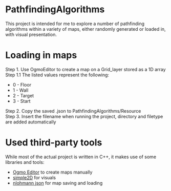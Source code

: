 # PathfindingAlgorithms
 This project is intended for me to explore a number of pathfinding algorithms within a variety of maps, either randomly generated or loaded in, with visual presentation.
 
 # Loading in maps
 Step 1. Use OgmoEditor to create a map on a Grid_layer stored as a 1D array  
 Step 1.1 The listed values represent the following:
 * 0 - Floor
 * 1 - Wall
 * 2 - Target
 * 3 - Start
<a/>
 Step 2. Copy the saved .json to PathfindingAlgorithms/Resource<br/>
 Step 3. Insert the filename when running the project, directory and filetype are added automatically
 
 # Used third-party tools
 While most of the actual project is written in C++, it makes use of some libraries and tools:
 * [Ogmo Editor](https://ogmo-editor-3.github.io/) to create maps manually
 * [simple2D](https://github.com/simple2d/simple2d) for visuals
 * [nlohmann json](https://github.com/nlohmann/json) for map saving and loading
